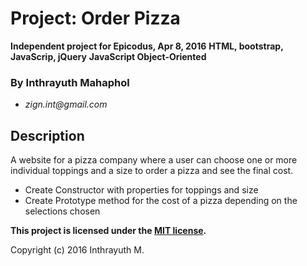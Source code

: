 # Project: Order Pizza
**Independent project for Epicodus, Apr 8, 2016**
**HTML, bootstrap, JavaScrip, jQuery**
**JavaScript Object-Oriented**

### By Inthrayuth Mahaphol
* _zign.int@gmail.com_

## Description
A website for a pizza company where a user can choose one or more individual toppings and a size to order a pizza and see the final cost.

* Create Constructor with properties for toppings and size
* Create Prototype method for the cost of a pizza depending on the selections chosen


**This project is licensed under the [MIT license](https://opensource.org/licenses/MIT).**

Copyright (c) 2016 Inthrayuth M.
